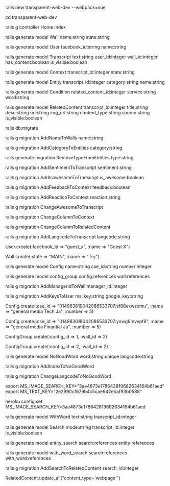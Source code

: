 rails new transparent-web-dev --webpack=vue

cd transparent-web-dev

rails g controller Home index


rails generate model Wall name:string state:string

rails generate model User facebook_id:string name:string

rails generate model Transcript text:string user_id:integer wall_id:integer has_content:boolean is_visible:boolean

rails generate model Context transcript_id:integer state:string

rails generate model Entity transcript_id:integer category:string name:string

rails generate model Condition related_content_id:integer service:string word:string

rails generate model RelatedContent transcript_id:integer title:string desc:string url:string img_url:string content_type:string source:string is_visible:boolean

rails db:migrate

rails g migration AddNameToWalls name:string

rails g migration AddCategoryToEntities category:string

rails generate migration RemoveTypeFromEntities type:string

rails g migration AddSentimentToTranscript sentiment:string

rails g migration AddIsawesomeToTranscript is_awesome:boolean

rails g migration AddFeedbackToContext feedback:boolean

rails g migration AddReactionToContext reaction:string

rails g migration ChangeAwesomeToTranscript

rails g migration ChangeColumnToContext

rails g migration ChangeColumnToRelatedContent

rails g migration AddLangcodeToTranscript langcode:string

User.create(:facebook_id => "guest_x", :name => "Guest X")

Wall.create(:state => "MAIN", :name => "Try")

rails generate model Config name:string cse_id:string number:integer

rails generate model config_group config:references wall:references

rails g migration AddManageridToWall manager_id:integer

rails g migration AddKeysToUser ms_key:string google_key:string

Config.create(:cse_id => "014983619042086533707:sf88exwzxmu", :name => "general media Tech Ja", :number => 5)

Config.create(:cse_id => "014983619042086533707:yowg6mvvpf8", :name => "general media Finantial Ja", :number => 5)

ConfigGroup.create(:config_id => 1, :wall_id => 2)

ConfigGroup.create(:config_id => 2, :wall_id => 2)

rails generate model NoGoodWord word:string:unique langcode:string

 rails g migration AddIndexToNoGoodWord

 rails g migration ChangeLangcodeToNoGoodWord

 export MS_IMAGE_SEARCH_KEY="3ae4873e178642819682634164b61aed"
 export MS_TEXT_KEY="2e2990cf679b4c5cae642ebaf93b0588"

 heroku config:set MS_IMAGE_SEARCH_KEY=3ae4873e178642819682634164b61aed

 rails generate model WithWord text:string transcript_id:integer

 rails generate model Search mode:string transcript_id:integer　is_visible:boolean

 rails generate model entity_search search:references entity:references

 rails generate model with_word_search search:references with_word:references

 rails g migration AddSearchToRelatedContent search_id:integer

 RelatedContent.update_all("content_type='webpage'")
